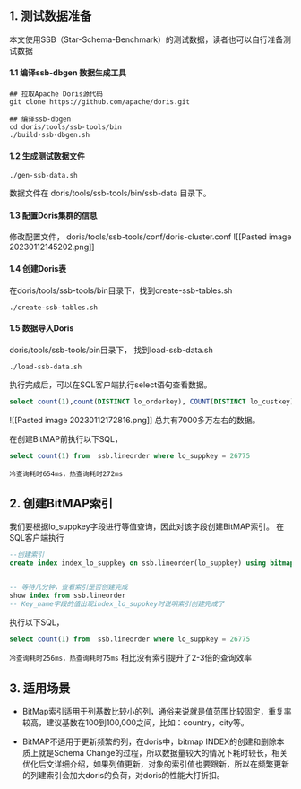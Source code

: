 ## 1. 测试数据准备

本文使用SSB（Star-Schema-Benchmark）的测试数据，读者也可以自行准备测试数据

#### 1.1 编译ssb-dbgen 数据生成工具
```shell
## 拉取Apache Doris源代码
git clone https://github.com/apache/doris.git

## 编译ssb-dbgen
cd doris/tools/ssb-tools/bin
./build-ssb-dbgen.sh
```

#### 1.2 生成测试数据文件
```shell
./gen-ssb-data.sh
```

数据文件在 doris/tools/ssb-tools/bin/ssb-data 目录下。

#### 1.3 配置Doris集群的信息

修改配置文件， doris/tools/ssb-tools/conf/doris-cluster.conf
![[Pasted image 20230112145202.png]]

#### 1.4 创建Doris表
在doris/tools/ssb-tools/bin目录下，找到create-ssb-tables.sh
```shell
./create-ssb-tables.sh
```

#### 1.5 数据导入Doris
doris/tools/ssb-tools/bin目录下， 找到load-ssb-data.sh
```shell
./load-ssb-data.sh
```

执行完成后，可以在SQL客户端执行select语句查看数据。
```sql
select count(1),count(DISTINCT lo_orderkey), COUNT(DISTINCT lo_custkey), COUNT(DISTINCT lo_partkey), COUNT(DISTINCT lo_suppkey) from ssb.lineorder
```

![[Pasted image 20230112172816.png]]
总共有7000多万左右的数据。

在创建BitMAP前执行以下SQL，
```sql
select count(1) from  ssb.lineorder where lo_suppkey = 26775
```
`冷查询耗时654ms，热查询耗时272ms`

## 2. 创建BitMAP索引

我们要根据lo_suppkey字段进行等值查询，因此对该字段创建BitMAP索引。
在SQL客户端执行
```sql
--创建索引
create index index_lo_suppkey on ssb.lineorder(lo_suppkey) using bitmap;


-- 等待几分钟，查看索引是否创建完成
show index from ssb.lineorder
-- Key_name字段的值出现index_lo_suppkey时说明索引创建完成了
```

执行以下SQL，
```sql
select count(1) from  ssb.lineorder where lo_suppkey = 26775
```
`冷查询耗时256ms，热查询耗时75ms`
相比没有索引提升了2-3倍的查询效率

## 3. 适用场景

*  BitMap索引适用于列基数比较小的列，通俗来说就是值范围比较固定，重复率较高，建议基数在100到100,000之间，比如：country，city等。

* BitMAP不适用于更新频繁的列，在doris中，bitmap INDEX的创建和删除本质上就是Schema Change的过程，所以数据量较大的情况下耗时较长，相关优化后文详细介绍，如果列值更新，对象的索引值也要跟新，所以在频繁更新的列建索引会加大doris的负荷，对doris的性能大打折扣。

